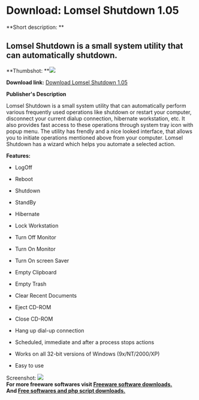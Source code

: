 # Download: Lomsel Shutdown 1.05

**Short description: **

## Lomsel Shutdown is a small system utility that can automatically shutdown.

  
**Thumbshot: **![](http://www.freewarefiles.com/screenshot/lomselshutdown_md.gif)   
  
**Download link:** [Download Lomsel Shutdown 1.05](http://freesoftwares.boysofts.com/Lomsel-Shutdown_program_14350.html)  
  

**Publisher's Description**  
  

Lomsel Shutdown is a small system utility that can automatically perform
various frequently used operations like shutdown or restart your computer,
disconnect your current dialup connection, hibernate workstation, etc. It also
provides fast access to these operations through system tray icon with popup
menu. The utility has frendly and a nice looked interface, that allows you to
initiate operations mentioned above from your computer. Lomsel Shutdown has a
wizard which helps you automate a selected action.

**Features:**

  * LogOff  

  * Reboot  

  * Shutdown  

  * StandBy  

  * Hibernate  

  * Lock Workstation  

  * Turn Off Monitor  

  * Turn On Monitor  

  * Turn On screen Saver  

  * Empty Clipboard  

  * Empty Trash  

  * Clear Recent Documents  

  * Eject CD-ROM  

  * Close CD-ROM  

  * Hang up dial-up connection  

  * Scheduled, immediate and after a process stops actions  

  * Works on all 32-bit versions of Windows (9x/NT/2000/XP)  

  * Easy to use 

  
  
Screenshot: ![](http://www.freewarefiles.com/screenshot/lomselshutdown.gif)  
**For more freeware softwares visit [Freeware software downloads.](http://freesoftwares.boysofts.com/)**   
**And [Free softwares and php script downloads.](http://www.boysofts.com/)**

